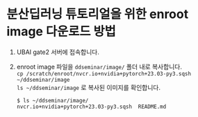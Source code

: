 # 분산딥러닝 튜토리얼을 위한 enroot image 다운로드 방법

1. UBAI gate2 서버에 접속합니다.
2. enroot image 파일을 `ddseminar/image/` 폴더 내로 복사합니다.    
   `cp /scratch/enroot/nvcr.io+nvidia+pytorch+23.03-py3.sqsh ~/ddseminar/image`    
   `ls ~/ddseminar/image` 로 복사된 이미지를 확인합니다.
        
   ```
   $ ls ~/ddseminar/image/
   nvcr.io+nvidia+pytorch+23.03-py3.sqsh  README.md
   ```
